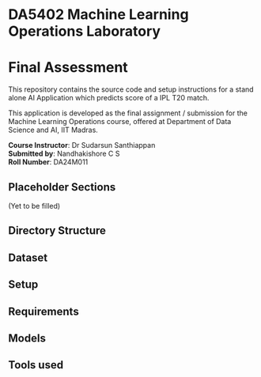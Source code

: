 # DA5402 Machine Learning Operations Laboratory
# Final Assessment

This repository contains the source code and setup instructions for a stand alone AI Application which predicts score of a IPL T20 match. <br>

This application is developed as the final assignment / submission for the Machine Learning Operations course, offered at Department of Data Science and AI, IIT Madras. 


**Course Instructor**: Dr Sudarsun Santhiappan<br>
**Submitted by**: Nandhakishore C S <br>
**Roll Number**: DA24M011 <br>


## Placeholder Sections 
(Yet to be filled)

## Directory Structure 

## Dataset

## Setup 

## Requirements 

## Models 

## Tools used 
